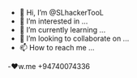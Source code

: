 - 👋 Hi, I’m @SLhackerTooL
- 👀 I’m interested in ...
- 🌱 I’m currently learning ...
- 💞️ I’m looking to collaborate on ...
- 📫 How to reach me ...

<!---
SLhackerTooL/SLhackerTooL is a ✨ special ✨ repository because its `README.md` (this file) appears on your GitHub profile.
You can click the Preview link to take a look at your changes.
--->
-❤️w.me +94740074336

